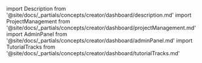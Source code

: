 import Description from '@site/docs/_partials/concepts/creator/dashboard/description.md'
import ProjectManagement from '@site/docs/_partials/concepts/creator/dashboard/projectManagement.md'
import AdminPanel from '@site/docs/_partials/concepts/creator/dashboard/adminPanel.md'
import TutorialTracks from '@site/docs/_partials/concepts/creator/dashboard/tutorialTracks.md'

<Description />
<ProjectManagement />
<AdminPanel />
<TutorialTracks />
